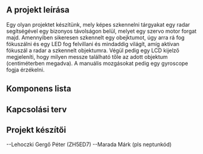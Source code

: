 ## A projekt leírása
Egy olyan projektet készítünk, mely képes szkennelni tárgyakat egy radar segítségével egy bizonyos távolságon belül, melyet egy szervo motor forgat majd. 
Amennyiben sikeresen szkennelt egy obejktumot, úgy arra rá fog fókuszálni és egy LED fog felvillani és mindaddig világít, amíg aktívan fókuszál a radar a szkennelt objektumra. 
Végül pedig egy LCD kijelző megjeleníti, hogy milyen messze található tőle az adott objektum (centiméterben megadva). 
A manuális mozgásokat pedig egy gyroscope fogja érzékelni.



## Komponens lista




## Kapcsolási terv


## Projekt készítői

--Lehoczki Gergő Péter (ZH5ED7)
--Marada Márk (pls neptunkód)